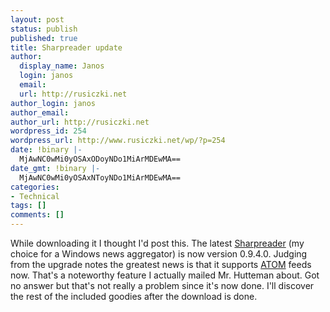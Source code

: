 ```yaml
---
layout: post
status: publish
published: true
title: Sharpreader update
author:
  display_name: Janos
  login: janos
  email: 
  url: http://rusiczki.net
author_login: janos
author_email: 
author_url: http://rusiczki.net
wordpress_id: 254
wordpress_url: http://www.rusiczki.net/wp/?p=254
date: !binary |-
  MjAwNC0wMi0yOSAxODoyNDo1MiArMDEwMA==
date_gmt: !binary |-
  MjAwNC0wMi0yOSAxNToyNDo1MiArMDEwMA==
categories:
- Technical
tags: []
comments: []
---
```

<p>While downloading it I thought I'd post this. The latest <a href="http://www.sharpreader.net/">Sharpreader</a> (my choice for a Windows news aggregator) is now version 0.9.4.0. Judging from the upgrade notes the greatest news is that it supports <a href="http://www.atomenabled.org/">ATOM</a> feeds now. That's a noteworthy feature I actually mailed Mr. Hutteman about. Got no answer but that's not really a problem since it's now done. I'll discover the rest of the included goodies after the download is done.</p>

